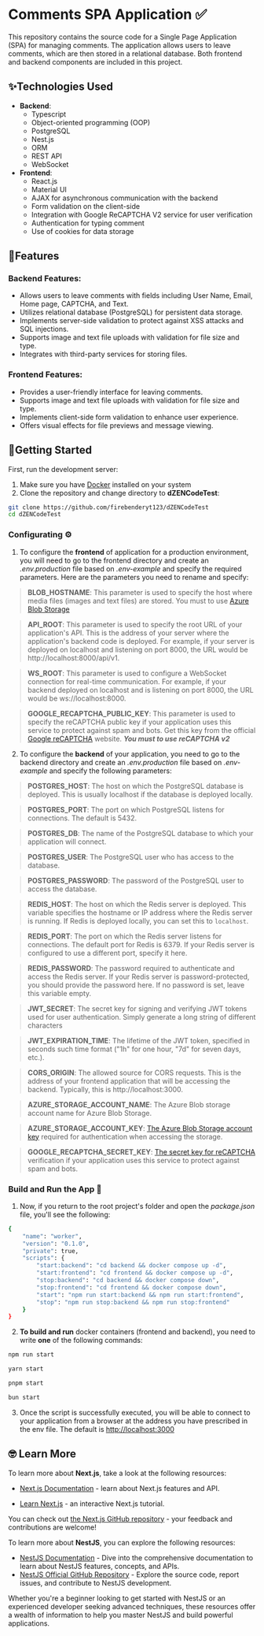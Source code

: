 # Comments SPA Application ✅

This repository contains the source code for a Single Page Application (SPA) for managing comments. The application allows users to leave comments, which are then stored in a relational database. Both frontend and backend components are included in this project.

## ✨Technologies Used

- **Backend**:
  - Typescript
  - Object-oriented programming (OOP)
  - PostgreSQL
  - Nest.js
  - ORM
  - REST API
  - WebSocket
- **Frontend**:
  - React.js
  - Material UI
  - AJAX for asynchronous communication with the backend
  - Form validation on the client-side
  - Integration with Google ReCAPTCHA V2 service for user verification
  - Authentication for typing comment
  - Use of cookies for data storage

## 🎉Features

### Backend Features:

- Allows users to leave comments with fields including User Name, Email, Home page, CAPTCHA, and Text.
- Utilizes relational database (PostgreSQL) for persistent data storage.
- Implements server-side validation to protect against XSS attacks and SQL injections.
- Supports image and text file uploads with validation for file size and type.
- Integrates with third-party services for storing files.

### Frontend Features:

- Provides a user-friendly interface for leaving comments.
- Supports image and text file uploads with validation for file size and type.
- Implements client-side form validation to enhance user experience.
- Offers visual effects for file previews and message viewing.

## 🚀Getting Started

First, run the development server:

1.  Make sure you have [Docker](https://www.docker.com/get-started/) installed on your system
2.  Clone the repository and change directory to **dZENCodeTest**:

```bash
git clone https://github.com/firebenderyt123/dZENCodeTest
cd dZENCodeTest
```

### Configurating ⚙️

1.  To configure the **frontend** of application for a production environment, you will need to go to the frontend directory and create an _.env.production_ file based on _.env-example_ and specify the required parameters. Here are the parameters you need to rename and specify:

> **BLOB_HOSTNAME**: This parameter is used to specify the host where media files (images and text files) are stored. You must to use [Azure Blob Storage](https://azure.microsoft.com/en-us/products/storage/blobs)

> **API_ROOT**: This parameter is used to specify the root URL of your application's API. This is the address of your server where the application's backend code is deployed. For example, if your server is deployed on localhost and listening on port 8000, the URL would be http://localhost:8000/api/v1.

> **WS_ROOT**: This parameter is used to configure a WebSocket connection for real-time communication. For example, if your backend deployed on localhost and is listening on port 8000, the URL would be ws://localhost:8000.

> **GOOGLE_RECAPTCHA_PUBLIC_KEY**: This parameter is used to specify the reCAPTCHA public key if your application uses this service to protect against spam and bots. Get this key from the official [Google reCAPTCHA](https://www.google.com/recaptcha/about/) website. **_You must to use reCAPTCHA v2_**

2. To configure the **backend** of your application, you need to go to the backend directory
   and create an _.env.production_ file based on _.env-example_ and specify the following parameters:

> **POSTGRES_HOST**: The host on which the PostgreSQL database is deployed. This is usually localhost if the database is deployed locally.

> **POSTGRES_PORT**: The port on which PostgreSQL listens for connections. The default is 5432.

> **POSTGRES_DB**: The name of the PostgreSQL database to which your application will connect.

> **POSTGRES_USER**: The PostgreSQL user who has access to the database.

> **POSTGRES_PASSWORD**: The password of the PostgreSQL user to access the database.

> **REDIS_HOST**: The host on which the Redis server is deployed. This variable specifies the hostname or IP address where the Redis server is running. If Redis is deployed locally, you can set this to `localhost`.

> **REDIS_PORT**: The port on which the Redis server listens for connections. The default port for Redis is 6379. If your Redis server is configured to use a different port, specify it here.

> **REDIS_PASSWORD**: The password required to authenticate and access the Redis server. If your Redis server is password-protected, you should provide the password here. If no password is set, leave this variable empty.

> **JWT_SECRET**: The secret key for signing and verifying JWT tokens used for user authentication. Simply generate a long string of different characters

> **JWT_EXPIRATION_TIME**: The lifetime of the JWT token, specified in seconds such time format ("1h" for one hour, "7d" for seven days, etc.).

> **CORS_ORIGIN**: The allowed source for CORS requests. This is the address of your frontend application that will be accessing the backend. Typically, this is http://localhost:3000.

> **AZURE_STORAGE_ACCOUNT_NAME**: The Azure Blob storage account name for Azure Blob Storage.

> **AZURE_STORAGE_ACCOUNT_KEY**: [The Azure Blob Storage account key](https://learn.microsoft.com/en-us/azure/storage/common/storage-account-keys-manage?tabs=azure-portal) required for authentication when accessing the storage.

> **GOOGLE_RECAPTCHA_SECRET_KEY**: [The secret key for reCAPTCHA](https://cloud.google.com/recaptcha-enterprise/docs/create-key-website) verification if your application uses this service to protect against spam and bots.

### Build and Run the App 🔨

1.  Now, if you return to the root project's folder and open the _package.json_ file, you'll see the following:

```bash
{
	"name": "worker",
	"version": "0.1.0",
	"private": true,
	"scripts": {
		"start:backend": "cd backend && docker compose up -d",
		"start:frontend": "cd frontend && docker compose up -d",
		"stop:backend": "cd backend && docker compose down",
		"stop:frontend": "cd frontend && docker compose down",
		"start": "npm run start:backend && npm run start:frontend",
		"stop": "npm run stop:backend && npm run stop:frontend"
	}
}
```

2.  **To build and run** docker containers (frontend and backend), you need to write **one** of the following commands:

```bash
npm run start
```

```bash
yarn start
```

```bash
pnpm start
```

```bash
bun start
```

3. Once the script is successfully executed, you will be able to connect to your application from a browser at the address you have prescribed in the env file. The default is [http://localhost:3000](http://localhost:3000)

## 🤓 Learn More

To learn more about **Next.js**, take a look at the following resources:

- [Next.js Documentation](https://nextjs.org/docs) - learn about Next.js features and API.

- [Learn Next.js](https://nextjs.org/learn) - an interactive Next.js tutorial.

You can check out [the Next.js GitHub repository](https://github.com/vercel/next.js/) - your feedback and contributions are welcome!

To learn more about **NestJS**, you can explore the following resources:

- [NestJS Documentation](https://docs.nestjs.com/) - Dive into the comprehensive documentation to learn about NestJS features, concepts, and APIs.
- [NestJS Official GitHub Repository](https://github.com/nestjs/nest) - Explore the source code, report issues, and contribute to NestJS development.

Whether you're a beginner looking to get started with NestJS or an experienced developer seeking advanced techniques, these resources offer a wealth of information to help you master NestJS and build powerful applications.
